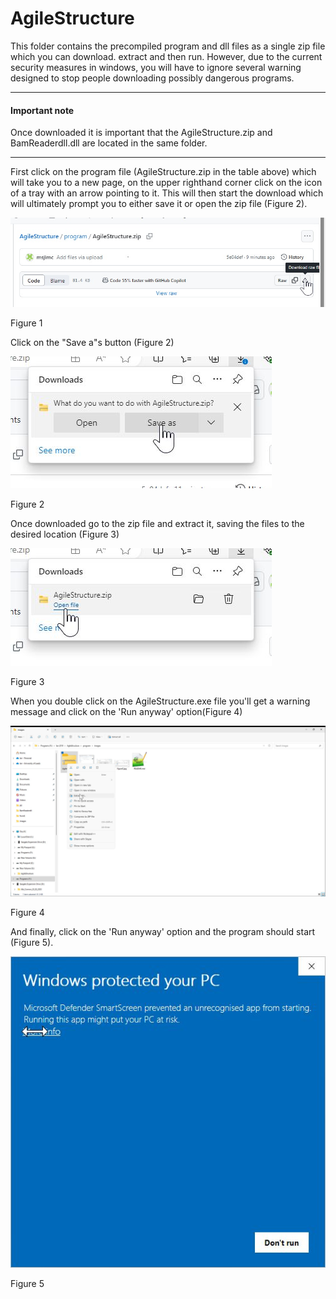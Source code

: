 # AgileStructure
This folder contains the precompiled program and dll files as a single zip file which you can download. extract and then run. However, due to the current security measures in windows, you will have to ignore several warning designed to stop people downloading possibly dangerous programs. 

<hr />

#### Important note  

Once downloaded it is important that the AgileStructure.zip and BamReaderdll.dll are located in the same folder. 
<hr />

First click on the program file (AgileStructure.zip in the table above) which will take you to a new page, on the upper righthand corner click on the icon of a tray with an arrow pointing to it. This will then start the download which will ultimately prompt you to either save it or open the zip file (Figure 2).

![figure 1](images/figure1.jpg)

Figure 1

Click on the "Save a"s button (Figure 2)

![figure 2](images/figure2.jpg)

Figure 2

Once downloaded go to the zip file and extract it, saving the files to the desired location (Figure 3)

![figure 3](images/figure3.jpg)

Figure 3

When you double click on the AgileStructure.exe file you'll get a warning message and click on the 'Run  anyway' option(Figure 4)

![figure 4](images/figure4.jpg)

Figure 4

And finally, click on the 'Run  anyway' option and the program should start (Figure 5).

![figure 5](images/figure5.jpg)

Figure 5

